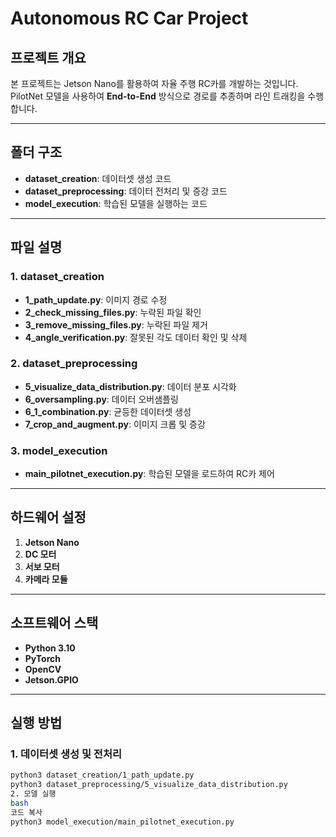 # Autonomous RC Car Project

## **프로젝트 개요**
본 프로젝트는 Jetson Nano를 활용하여 자율 주행 RC카를 개발하는 것입니다.  
PilotNet 모델을 사용하여 **End-to-End** 방식으로 경로를 추종하며 라인 트래킹을 수행합니다.

---

## **폴더 구조**
- **dataset_creation**: 데이터셋 생성 코드  
- **dataset_preprocessing**: 데이터 전처리 및 증강 코드  
- **model_execution**: 학습된 모델을 실행하는 코드  

---

## **파일 설명**

### **1. dataset_creation**
- **1_path_update.py**: 이미지 경로 수정  
- **2_check_missing_files.py**: 누락된 파일 확인  
- **3_remove_missing_files.py**: 누락된 파일 제거  
- **4_angle_verification.py**: 잘못된 각도 데이터 확인 및 삭제  

### **2. dataset_preprocessing**
- **5_visualize_data_distribution.py**: 데이터 분포 시각화  
- **6_oversampling.py**: 데이터 오버샘플링  
- **6_1_combination.py**: 균등한 데이터셋 생성  
- **7_crop_and_augment.py**: 이미지 크롭 및 증강  

### **3. model_execution**
- **main_pilotnet_execution.py**: 학습된 모델을 로드하여 RC카 제어  

---

## **하드웨어 설정**
1. **Jetson Nano**  
2. **DC 모터**  
3. **서보 모터**  
4. **카메라 모듈**  

---

## **소프트웨어 스택**
- **Python 3.10**  
- **PyTorch**  
- **OpenCV**  
- **Jetson.GPIO**  

---

## **실행 방법**
### **1. 데이터셋 생성 및 전처리**
```bash
python3 dataset_creation/1_path_update.py
python3 dataset_preprocessing/5_visualize_data_distribution.py
2. 모델 실행
bash
코드 복사
python3 model_execution/main_pilotnet_execution.py
